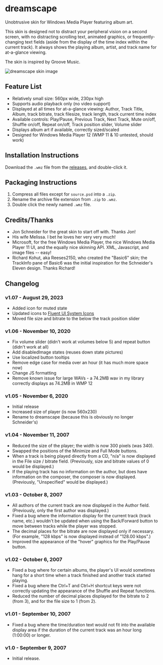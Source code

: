 # dreamscape
Unobtrusive skin for Windows Media Player featuring album art.

This skin is designed not to distract your peripheral vision on a second screen,
with no distracting scrolling text, animated graphics, or frequently-changing text
fields (aside from the display of the time index within the current track). It
always shows the playing album, artist, and track name for at-a-glance viewing.

The skin is inspired by Groove Music.

![dreamscape skin image](https://i.imgur.com/f0HMqly.png)

## Feature List
- Relatively small size: 560px wide, 230px high
- Supports audio playback only (no video support)
- Displayed at all times for at-a-glance viewing: Author, Track Title, Album,
  track bitrate, track filesize, track length, track current time index
- Available controls: Play/Pause, Previous Track, Next Track, Mute on/off,
  Shuffle on/off, Repeat on/off, Track position slider, Volume slider
- Displays album art if available, correctly sized/scaled
- Designed for Windows Media Player 12 (WMP 11 & 10 untested, should work)

## Installation Instructions
Download the `.wmz` file from the [releases](https://github.com/logonoff/wmp-dreamscape/releases/), and double-click it.

## Packaging Instructions
1. Compress all files except for `source.psd` into a `.zip`.
2. Rename the archive file extension from `.zip` to `.wmz`.
3. Double click the newly named `.wmz` file.

## Credits/Thanks
- Jon Schneider for the great skin to start off with. Thanks Jon!
- His wife Melissa. I bet he loves her very very much!
- Microsoft, for the free Windows Media Player, the nice Windows Media Player 11 UI,
  and the equally nice skinning API.  XML, Javascript, and image files -- easy!
- Richard Kohut, aka Reeses2150, who created the "Basic6" skin; the TrackInfo pane
  of Basic6 was the initial inspiration for the Schneider's Eleven design.  Thanks Richard!

## Changelog
### **v1.07** - August 29, 2023
- Added icon for muted state
- Updated icons to [Fluent UI System Icons](aka.ms/fluentui-system-icons)
- Moved file size and bitrate to the below the track position slider

### **v1.06** - November 10, 2020
- Fix volume slider (didn't work at volumes below 5) and repeat button (didn't work at all)
- Add disabledImage states (reuses down state pictures)
- Use localized button tooltips
- Remove edge case for media over an hour (it has much more space now)
- Change JS formatting
- Remove known issue for large WAVs - a 74.2MB wav in my library correctly displays
  as 74.2MB in WMP 12

### **v1.05** - November 6, 2020
- Initial release
- Increased size of player (is now 560x230)
- Rename to dreamscape (because this is obviously no longer Schneider's)

### **v1.04** - November 11, 2007
- Reduced the size of the player; the width is now 300 pixels (was 340).
- Swapped the positions of the Minimize and Full Mode buttons.
- When a track is being played directly from a CD, "n/a" is now displayed in the
  File size / bitrate field.  (Previously, size and bitrate values of 0 would be  displayed.)
- If the playing track has no information on the author, but does have information
  on the composer, the composer is now displayed.  (Previously, "Unspecified" would be displayed.)

### **v1.03** - October 8, 2007
- All authors of the current track are now displayed in the Author field.
  (Previously, only the first author was displayed.)
- Fixed a bug where the information display for the current track (track name, etc.)
  wouldn't be updated when using the Back/Forward button to move between tracks while
  the player was stopped.
- The decimal places for the bitrate are now displayed only if necessary.  (For
  example, "128 kbps" is now displayed instead of "128.00 kbps".)
- Improved the appearance of the "hover" graphics for the Play/Pause button.

### **v1.02** - October 6, 2007
- Fixed a bug where for certain albums, the player's UI would sometimes hang for a
short time when a track finished and another track started playing.
- Fixed a bug where the Ctrl+T and Ctrl+H shortcut keys were not correctly updating
  the appearance of the Shuffle and Repeat functions.
- Reduced the number of decimal places displayed for the bitrate to 2 (from 3),
  and for the file size to 1 (from 2).

### **v1.01** - September 10, 2007
- Fixed a bug where the time/duration text would not fit into the available display
area if the duration of the current track was an hour long (1:00:00) or longer.

### **v1.0** - September 9, 2007
- Initial release.
